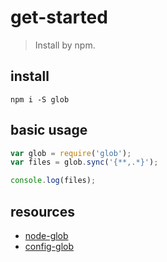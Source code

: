 # get-started

> Install by npm.

## install

```shell
npm i -S glob
```

## basic usage

```js
var glob = require('glob');
var files = glob.sync('{**,.*}');

console.log(files);
```

## resources

- [node-glob](https://github.com/isaacs/node-glob)
- [config-glob](http://fis.baidu.com/fis3/docs/api/config-glob.html)

